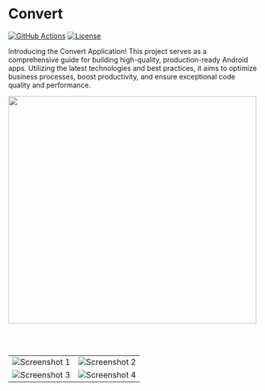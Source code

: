 # Convert
[![GitHub Actions](https://github.com/donchakkappan/convert/actions/workflows/android.yml/badge.svg)](https://github.com/donchakkappan/convert/actions)
[![License](https://img.shields.io/github/license/donchakkappan/convert)](https://github.com/donchakkappan/convert/blob/main/LICENSE)


Introducing the Convert Application! This project serves as a comprehensive guide for building high-quality, production-ready Android apps. Utilizing the latest technologies and best practices, it aims to optimize business processes, boost productivity, and ensure exceptional code quality and performance.

<img src="https://github.com/donchakkappan/Convert/assets/6335190/07ac132d-3d20-487d-acaf-e01eb3545cf62" width="500" height="458">

<br><br>

<table>
  <tr>
    <td><img src="https://github.com/donchakkappan/Convert/assets/6335190/c9fb1014-626c-41b2-8210-23e9f8a51f26" alt="Screenshot 1"/></td>
    <td><img src="https://github.com/donchakkappan/Convert/assets/6335190/f2d496f7-cf63-405d-9036-0a13d46da18f" alt="Screenshot 2"/></td>
  </tr>
  <tr>
    <td><img src="https://github.com/donchakkappan/Convert/assets/6335190/7ecfbb2a-36cd-47a4-920c-948ffe167c22" alt="Screenshot 3"/></td>
    <td><img src="https://github.com/donchakkappan/Convert/assets/6335190/d88fb364-2be2-4ab4-813b-169b46285e87" alt="Screenshot 4"/></td>
  </tr>
</table>
